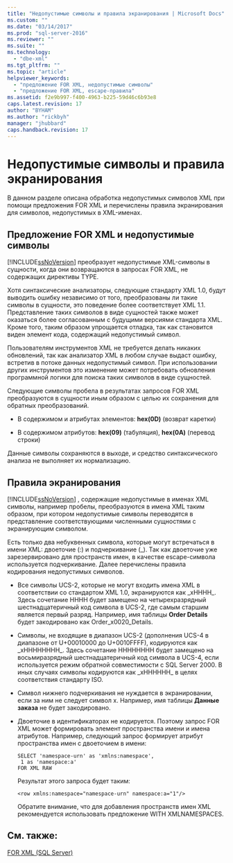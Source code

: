 ```yaml
---
title: "Недопустимые символы и правила экранирования | Microsoft Docs"
ms.custom: ""
ms.date: "03/14/2017"
ms.prod: "sql-server-2016"
ms.reviewer: ""
ms.suite: ""
ms.technology: 
  - "dbe-xml"
ms.tgt_pltfrm: ""
ms.topic: "article"
helpviewer_keywords: 
  - "предложение FOR XML, недопустимые символы"
  - "предложение FOR XML, escape-правила"
ms.assetid: f2e9b997-f400-4963-b225-59d46c6b93e8
caps.latest.revision: 17
author: "BYHAM"
ms.author: "rickbyh"
manager: "jhubbard"
caps.handback.revision: 17
---
```

# Недопустимые символы и правила экранирования
  В данном разделе описана обработка недопустимых символов XML при помощи предложения FOR XML и перечислены правила экранирования для символов, недопустимых в XML-именах.  
  
## Предложение FOR XML и недопустимые символы  
 [!INCLUDE[ssNoVersion](../../includes/ssnoversion-md.md)] преобразует недопустимые XML-символы в сущности, когда они возвращаются в запросах FOR XML, не содержащих директивы TYPE.  
  
 Хотя синтаксические анализаторы, следующие стандарту XML 1.0, будут выводить ошибку независимо от того, преобразованы ли такие символы в сущности, это поведение более соответствует XML 1.1. Представление таких символов в виде сущностей также может оказаться более согласованным с будущими версиями стандарта XML. Кроме того, таким образом упрощается отладка, так как становится виден элемент кода, содержащий недопустимый символ.  
  
 Пользователям инструментов XML не требуется делать никаких обновлений, так как анализатор XML в любом случае выдаст ошибку, встретив в потоке данных недопустимый символ. При использовании других инструментов это изменение может потребовать обновления программной логики для поиска таких символов в виде сущностей.  
  
 Следующие символы пробела в результатах запросов FOR XML преобразуются в сущности иным образом с целью их сохранения для обратных преобразований.  
  
-   В содержимом и атрибутах элементов: **hex(0D)** (возврат каретки)  
  
-   В содержимом атрибутов: **hex(09)** (табуляция), **hex(0A)** (перевод строки)  
  
 Данные символы сохраняются в выходе, и средство синтаксического анализа не выполняет их нормализацию.  
  
## Правила экранирования  
 [!INCLUDE[ssNoVersion](../../includes/ssnoversion-md.md)] , содержащие недопустимые в именах XML символы, например пробелы, преобразуются в имена XML таким образом, при котором недопустимые символы переводятся в представление соответствующими численными сущностями с экранирующим символом.  
  
 Есть только два небуквенных символа, которые могут встречаться в имени XML: двоеточие (:) и подчеркивание (_). Так как двоеточие уже зарезервировано для пространств имен, в качестве escape-символа используется подчеркивание. Далее перечислены правила кодирования недопустимых символов.  
  
-   Все символы UCS-2, которые не могут входить имена XML в соответствии со стандартом XML 1.0, экранируются как _xHHHH\_. Здесь сочетание HHHH будет замещено на четырехразрядный шестнадцатеричный код символа в UCS-2, где самым старшим является первый разряд. Например, имя таблицы **Order Details** будет закодировано как Order_x0020_Details.  
  
-   Символы, не входящие в диапазон UCS-2 (дополнения UCS-4 в диапазоне от U+00010000 до U+0010FFFF), кодируются как _xHHHHHHHH\_. Здесь сочетание HHHHHHHH будет замещено на восьмиразрядный шестнадцатеричный код символа в UCS-4, если используется режим обратной совместимости с SQL Server 2000. В иных случаях символы кодируются как _xHHHHHH\_ в целях соответствия стандарту ISO.  
  
-   Символ нижнего подчеркивания не нуждается в экранировании, если за ним не следует символ x. Например, имя таблицы **Данные заказа** не будет закодировано.  
  
-   Двоеточие в идентификаторах не кодируется. Поэтому запрос FOR XML может формировать элемент пространства имени и имена атрибутов. Например, следующий запрос формирует атрибут пространства имен с двоеточием в имени:  
  
    ```  
    SELECT 'namespace-urn' as 'xmlns:namespace',   
     1 as 'namespace:a'   
    FOR XML RAW  
    ```  
  
     Результат этого запроса будет таким:  
  
    ```  
    <row xmlns:namespace="namespace-urn" namespace:a="1"/>  
    ```  
  
     Обратите внимание, что для добавления пространств имен XML рекомендуется использовать предложение WITH XMLNAMESPACES.  
  
## См. также:  
 [FOR XML (SQL Server)](../../relational-databases/xml/for-xml-sql-server.md)  
  
  